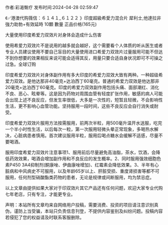 <p>作者:彩渴臀疗 发布时间:2024-04-28 02:59:47</p>
<p>《✅港澳代购薇信：６１４１_６１２２ 》印度超級希愛力混合片 犀利士,他達拉非 強力助勃+有效延時 10顆 數量 正品价格(165元) </p>
									<p>大量使用印度希爱力双效片对身体会造成什么伤害</p><p>使用希爱力双效片不是说用的越多就会越好，这个需要看个人体质的听从医生或者专业人员建议使用不要自己盲目的大量使用进口希爱力双效片过量服用可能不但达不到你想要的效果相反来说可能会适得其反，用量只要合适自身状况即可不可操之过急。全球订购</p><p></p><p>印度希爱力双效片对身体副作用有多大印度的希爱力双效大致有两种。一种超级希爱力双效。是他达那非40毫克+达泊西丁60毫克。普通的希爱力双效是他达那非20毫克+达泊西丁60毫克。印度的希爱力双效副作用包括头痛、面部潮红、消化不良、恶心、眩晕等。这是因为药物对周围血管有轻度扩张作用，敏感的病人可能会出现上述不良反应，但发生率很低，大多是一次性的，短暂且轻微，不会影响性生活，更不影响心血管功能。坚持服用一段时间，这些不良反应会自行消失或耐受。</p><p>印度希爱力双效片服用方法按需服用，前两次半粒，用500毫升温开水送服，吃完一个半小时性生活，以后每次一粒，第一次服用轻微头晕正常现象，多喝热水解决，心脏病患者慎用。首次建议服用半粒，服用后喝点糖水会缓解不适感，尽量不要喝酒。</p><p></p><p>服用印度希爱力双效片注意事项1、服用前后尽量避免高油脂，茶水，饮酒，会降低药效效果，喝酒会增加副作用和不良反应的发生概率。2、同时服用强效细胞色素P450 3A4抑制剂(酮康唑、伊曲康唑增加)、红霉素会降低效果。3、半年有心脏病和中风病史不可服用，以及年龄65岁以上、肝脏受损、重度肾损害等都不可服用，任何剂型硝酸酯类药物的患者，无论是规律或间断服用，均为禁忌症。</p><p>以上文章由提供如果大家对于印双效片其它产品还有任何问题，欢迎大家专业代购七年老店，只有专注，才能更专业。</p>				声明：本站所有文章均来自网络用户投稿，需要消费、投资的项目请注意识别真伪，谨防上当受骗，本站只负责信息刊登，不提供内容鉴别及纠纷问题。投稿内容若侵犯了您的权益请及时联系客服删除。				
